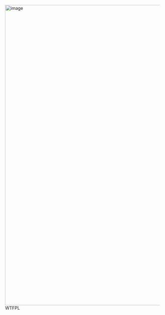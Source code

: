 [<img width="1442" height="978" alt="image" src="https://github.com/user-attachments/assets/b7ed8219-a55d-4cd6-b210-e79bedd3abef" />
](https://robit-man.github.io/mini-meshtastic-web/)
<a href="http://www.wtfpl.net/"><img
       src="http://www.wtfpl.net/wp-content/uploads/2012/12/wtfpl-badge-4.png"
       width="80" height="15" alt="WTFPL" /></a>
